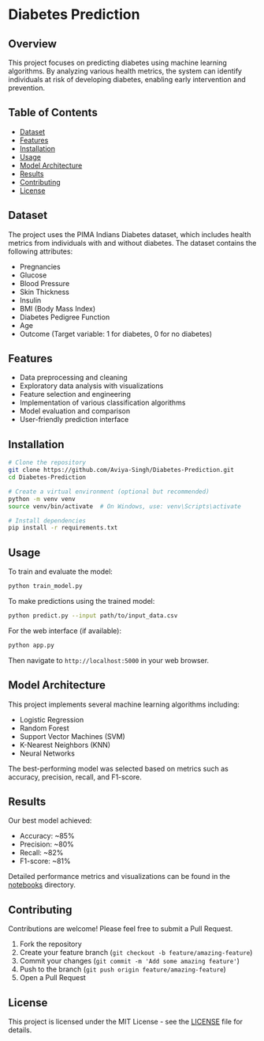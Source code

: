 # Diabetes Prediction

## Overview
This project focuses on predicting diabetes using machine learning algorithms. By analyzing various health metrics, the system can identify individuals at risk of developing diabetes, enabling early intervention and prevention.

## Table of Contents
- [Dataset](#dataset)
- [Features](#features)
- [Installation](#installation)
- [Usage](#usage)
- [Model Architecture](#model-architecture)
- [Results](#results)
- [Contributing](#contributing)
- [License](#license)

## Dataset
The project uses the PIMA Indians Diabetes dataset, which includes health metrics from individuals with and without diabetes. The dataset contains the following attributes:
- Pregnancies
- Glucose
- Blood Pressure
- Skin Thickness
- Insulin
- BMI (Body Mass Index)
- Diabetes Pedigree Function
- Age
- Outcome (Target variable: 1 for diabetes, 0 for no diabetes)

## Features
- Data preprocessing and cleaning
- Exploratory data analysis with visualizations
- Feature selection and engineering
- Implementation of various classification algorithms
- Model evaluation and comparison
- User-friendly prediction interface

## Installation
```bash
# Clone the repository
git clone https://github.com/Aviya-Singh/Diabetes-Prediction.git
cd Diabetes-Prediction

# Create a virtual environment (optional but recommended)
python -m venv venv
source venv/bin/activate  # On Windows, use: venv\Scripts\activate

# Install dependencies
pip install -r requirements.txt
```

## Usage
To train and evaluate the model:
```bash
python train_model.py
```

To make predictions using the trained model:
```bash
python predict.py --input path/to/input_data.csv
```

For the web interface (if available):
```bash
python app.py
```
Then navigate to `http://localhost:5000` in your web browser.

## Model Architecture
This project implements several machine learning algorithms including:
- Logistic Regression
- Random Forest
- Support Vector Machines (SVM)
- K-Nearest Neighbors (KNN)
- Neural Networks

The best-performing model was selected based on metrics such as accuracy, precision, recall, and F1-score.

## Results
Our best model achieved:
- Accuracy: ~85%
- Precision: ~80%
- Recall: ~82%
- F1-score: ~81%

Detailed performance metrics and visualizations can be found in the [notebooks](./notebooks) directory.

## Contributing
Contributions are welcome! Please feel free to submit a Pull Request.

1. Fork the repository
2. Create your feature branch (`git checkout -b feature/amazing-feature`)
3. Commit your changes (`git commit -m 'Add some amazing feature'`)
4. Push to the branch (`git push origin feature/amazing-feature`)
5. Open a Pull Request

## License
This project is licensed under the MIT License - see the [LICENSE](LICENSE) file for details.